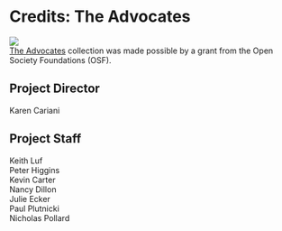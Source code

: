 # Credits: The Advocates

[![](https://s3.amazonaws.com/openvault.wgbh.org/logos/OSF.png)](http://www.opensocietyfoundations.org)</br>
[The Advocates](/collections/advocates-advocates/full-program-video) collection was made possible by a grant from the Open Society Foundations (OSF).
  
## Project Director
Karen Cariani

## Project Staff
Keith Luf<br/>
Peter Higgins<br/>
Kevin Carter<br/>
Nancy Dillon<br/>
Julie Ecker<br/>
Paul Plutnicki<br/>
Nicholas Pollard<br/>






